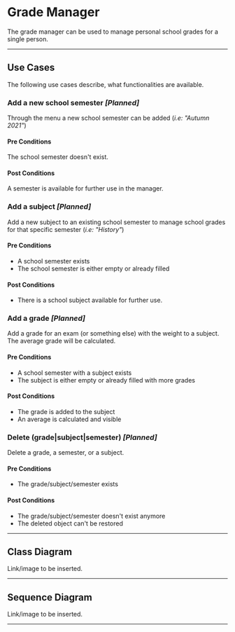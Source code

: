 # Grade Manager
The grade manager can be used to manage personal school grades for a single person.

---

## Use Cases
The following use cases describe, what functionalities are available.
### Add a new school semester *[Planned]*
Through the menu a new school semester can be added (*i.e: "Autumn 2021"*)
#### Pre Conditions
The school semester doesn't exist.
#### Post Conditions
A semester is available for further use in the manager.

### Add a subject *[Planned]*
Add a new subject to an existing school semester to manage school grades for that specific semester (*i.e: "History"*)
#### Pre Conditions
* A school semester exists
* The school semester is either empty or already filled
#### Post Conditions
* There is a school subject available for further use.

### Add a grade *[Planned]*
Add a grade for an exam (or something else) with the weight to a subject. The average grade will be calculated.
#### Pre Conditions
* A school semester with a subject exists
* The subject is either empty or already filled with more grades
#### Post Conditions
* The grade is added to the subject
* An average is calculated and visible

### Delete (grade|subject|semester) *[Planned]*
Delete a grade, a semester, or a subject.
#### Pre Conditions
* The grade/subject/semester exists
#### Post Conditions
* The grade/subject/semester doesn't exist anymore
* The deleted object can't be restored

---

## Class Diagram
Link/image to be inserted.

---

## Sequence Diagram
Link/image to be inserted.

---